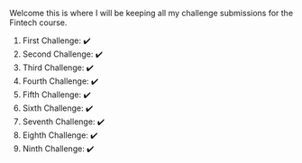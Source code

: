 Welcome this is where I will be keeping all my challenge submissions for the Fintech course.

1. First Challenge: ✔️
2. Second Challenge: ✔️
3. Third Challenge: ✔️
4. Fourth Challenge: ✔️
5. Fifth Challenge: ✔️
6. Sixth Challenge: ✔️
7. Seventh Challenge: ✔️
8. Eighth Challenge: ✔️
9. Ninth Challenge: ✔️


